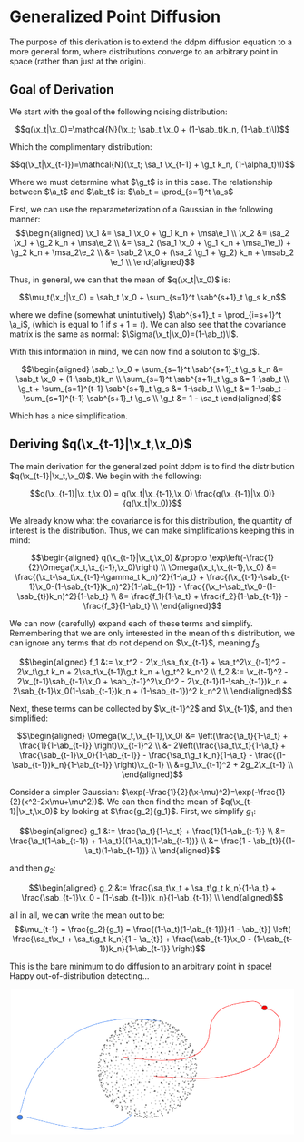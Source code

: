 # Generalized Point Diffusion
The purpose of this derivation is to extend the ddpm diffusion equation to a more general form, where distributions converge to an arbitrary point in space (rather than just at the origin).

$$
\newcommand{\g}{\gamma}
\newcommand{\a}{\alpha}
\newcommand{\e}{\epsilon}
\newcommand{\ab}{\bar{\alpha}}
\newcommand{\x}{\mathbf{x}}
\newcommand{\sa}{\sqrt{\alpha}}
\newcommand{\sab}{\sqrt{\bar{\alpha}}}
\newcommand{\msab}{\sqrt{1-\bar{\alpha}}}
\newcommand{\msa}{\sqrt{1-\alpha}}
\newcommand{\I}{\mathbf{I}}
$$

## Goal of Derivation
We start with the goal of the following noising distribution:

$$q(\x_t|\x_0)=\mathcal{N}(\x_t; \sab_t \x_0 + (1-\sab_t)k_n, (1-\ab_t)\I)$$

Which the complimentary distribution:

$$q(\x_t|\x_{t-1})=\mathcal{N}(\x_t; \sa_t \x_{t-1} + \g_t k_n, (1-\alpha_t)\I)$$

Where we must determine what $\g_t$ is in this case. The relationship between $\a_t$ and $\ab_t$ is: $\ab_t = \prod_{s=1}^t \a_s$ 

First, we can use the reparameterization of a Gaussian in the following manner:
$$\begin{aligned}
    \x_1 &= \sa_1 \x_0 + \g_1 k_n +  \msa\e_1 \\
    \x_2 &= \sa_2 \x_1 + \g_2 k_n +  \msa\e_2 \\
    &= \sa_2 (\sa_1 \x_0 + \g_1 k_n +  \msa_1\e_1) + \g_2 k_n +  \msa_2\e_2 \\
    &= \sab_2 \x_0 + (\sa_2 \g_1 + \g_2) k_n + \msab_2 \e_1 \\
\end{aligned}$$

Thus, in general, we can that the mean of $q(\x_t|\x_0)$ is:

$$\mu_t(\x_t|\x_0) = \sab_t \x_0 + \sum_{s=1}^t \sab^{s+1}_t \g_s k_n$$

where we define (somewhat unintuitively) $\ab^{s+1}_t = \prod_{i=s+1}^t \a_i$, (which is equal to $1$ if $s+1=t$). We can also see that the covariance matrix is the same as normal: $\Sigma(\x_t|\x_0)=(1-\ab_t)\I$.

With this information in mind, we can now find a solution to $\g_t$.

$$\begin{aligned}
    \sab_t \x_0 + \sum_{s=1}^t \sab^{s+1}_t \g_s k_n &= \sab_t \x_0 + (1-\sab_t)k_n \\
    \sum_{s=1}^t \sab^{s+1}_t \g_s &= 1-\sab_t \\
    \g_t + \sum_{s=1}^{t-1} \sab^{s+1}_t \g_s &= 1-\sab_t \\
    \g_t &= 1-\sab_t - \sum_{s=1}^{t-1} \sab^{s+1}_t \g_s \\
    \g_t &= 1 - \sa_t
\end{aligned}$$

Which has a nice simplification.

## Deriving $q(\x_{t-1}|\x_t,\x_0)$
The main derivation for the generalized point ddpm is to find the distribution $q(\x_{t-1}|\x_t,\x_0)$. We begin with the following:

$$q(\x_{t-1}|\x_t,\x_0) = q(\x_t|\x_{t-1},\x_0) \frac{q(\x_{t-1}|\x_0)}{q(\x_t|\x_0)}$$

We already know what the covariance is for this distribution, the quantity of interest is the distribution. Thus, we can make simplifications keeping this in mind:

$$\begin{aligned}
    q(\x_{t-1}|\x_t,\x_0) &\propto \exp\left(-\frac{1}{2}\Omega(\x_t,\x_{t-1},\x_0)\right) \\
    \Omega(\x_t,\x_{t-1},\x_0) &= \frac{(\x_t-\sa_t\x_{t-1}-\gamma_t k_n)^2}{1-\a_t} + \frac{(\x_{t-1}-\sab_{t-1}\x_0-(1-\sab_{t-1})k_n)^2}{1-\ab_{t-1}} - \frac{(\x_t-\sab_t\x_0-(1-\sab_{t})k_n)^2}{1-\ab_t} \\
    &= \frac{f_1}{1-\a_t} + \frac{f_2}{1-\ab_{t-1}} - \frac{f_3}{1-\ab_t} \\
\end{aligned}$$

We can now (carefully) expand each of these terms and simplify. Remembering that we are only interested in the mean of this distribution, we can ignore any terms that do not depend on $\x_{t-1}$, meaning $f_3$

$$\begin{aligned}
    f_1 &:= \x_t^2 - 2\x_t\sa_t\x_{t-1} + \sa_t^2\x_{t-1}^2 - 2\x_t\g_t k_n + 2\sa_t\x_{t-1}\g_t k_n + \g_t^2 k_n^2 \\ 
    f_2 &:= \x_{t-1}^2 - 2\x_{t-1}\sab_{t-1}\x_0 + \sab_{t-1}^2\x_0^2 - 2\x_{t-1}(1-\sab_{t-1})k_n + 2\sab_{t-1}\x_0(1-\sab_{t-1})k_n + (1-\sab_{t-1})^2 k_n^2 \\
\end{aligned}$$

Next, these terms can be collected by $\x_{t-1}^2$ and $\x_{t-1}$, and then simplified:

$$\begin{aligned}
    \Omega(\x_t,\x_{t-1},\x_0) &= \left(\frac{\a_t}{1-\a_t} + \frac{1}{1-\ab_{t-1}} \right)\x_{t-1}^2 \\
    &- 2\left(\frac{\sa_t\x_t}{1-\a_t} + \frac{\sab_{t-1}\x_0}{1-\ab_{t-1}} - \frac{\sa_t\g_t k_n}{1-\a_t} - \frac{(1-\sab_{t-1})k_n}{1-\ab_{t-1}} \right)\x_{t-1} \\
    &=g_1\x_{t-1}^2 + 2g_2\x_{t-1} \\
\end{aligned}$$

Consider a simpler Gaussian: $\exp(-\frac{1}{2}(\x-\mu)^2)=\exp(-\frac{1}{2}(x^2-2x\mu+\mu^2))$. We can then find the mean of $q(\x_{t-1}|\x_t,\x_0)$ by looking at $\frac{g_2}{g_1}$. First, we simplify $g_1$:

$$\begin{aligned}
    g_1 &:= \frac{\a_t}{1-\a_t} + \frac{1}{1-\ab_{t-1}} \\
    &= \frac{\a_t(1-\ab_{t-1}) + 1-\a_t}{(1-\a_t)(1-\ab_{t-1})} \\
    &= \frac{1 - \ab_{t}}{(1-\a_t)(1-\ab_{t-1})} \\
\end{aligned}$$

and then $g_2$:

$$\begin{aligned}
    g_2 &:= \frac{\sa_t\x_t + \sa_t\g_t k_n}{1-\a_t} + \frac{\sab_{t-1}\x_0 - (1-\sab_{t-1})k_n}{1-\ab_{t-1}} \\
\end{aligned}$$

all in all, we can write the mean out to be:
$$\mu_{t-1} = \frac{g_2}{g_1} = \frac{(1-\a_t)(1-\ab_{t-1})}{1 - \ab_{t}}
\left( \frac{\sa_t\x_t + \sa_t\g_t k_n}{1 - \a_{t}} + \frac{\sab_{t-1}\x_0 - (1-\sab_{t-1})k_n}{1-\ab_{t-1}} \right)$$

This is the bare minimum to do diffusion to an arbitrary point in space! Happy out-of-distribution detecting... 

<p align="center"> 
    <img src="ood.png" width="500" align="center">
</p>
